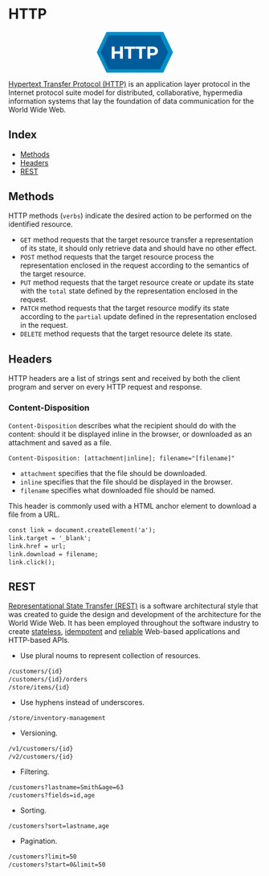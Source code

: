 # HTTP

<p align="center"><img align="center" width="30%" height="30%" src="assets/http.svg"></p>

[Hypertext Transfer Protocol (HTTP)](https://en.wikipedia.org/wiki/HTTP) is an application layer protocol in the Internet protocol suite model for distributed, collaborative, hypermedia information systems that lay the foundation of data communication for the World Wide Web.

## Index

* [Methods](#methods)
* [Headers](#headers)
* [REST](#rest)

## Methods

HTTP methods (`verbs`) indicate the desired action to be performed on the identified resource.

* `GET` method requests that the target resource transfer a representation of its state, it should only retrieve data and should have no other effect.
* `POST` method requests that the target resource process the representation enclosed in the request according to the semantics of the target resource.
* `PUT` method requests that the target resource create or update its state with the `total` state defined by the representation enclosed in the request.
* `PATCH` method requests that the target resource modify its state according to the `partial` update defined in the representation enclosed in the request.
* `DELETE` method requests that the target resource delete its state.

## Headers

HTTP headers are a list of strings sent and received by both the client program and server on every HTTP request and response.

### Content-Disposition

`Content-Disposition` describes what the recipient should do with the content: should it be displayed inline in the browser, or downloaded as an attachment and saved as a file.

```
Content-Disposition: [attachment|inline]; filename="[filename]"
```
* `attachment` specifies that the file should be downloaded.
*  `inline` specifies that the file should be displayed in the browser.
*  `filename` specifies what downloaded file should be named.

This header is commonly used with a HTML anchor element to download a file from a URL.
```
const link = document.createElement('a');
link.target = '_blank';
link.href = url;
link.download = filename;
link.click();
```

## REST

[Representational State Transfer (REST)](https://en.wikipedia.org/wiki/REST) is a software architectural style that was created to guide the design and development of the architecture for the World Wide Web.
It has been employed throughout the software industry to create [stateless](https://en.wikipedia.org/wiki/Stateless_protocol), [idempotent](https://en.wikipedia.org/wiki/Idempotence) and [reliable](https://en.wikipedia.org/wiki/Reliability,_availability_and_serviceability) Web-based applications and HTTP-based APIs.

* Use plural noums to represent collection of resources.
```
/customers/{id}
/customers/{id}/orders
/store/items/{id}
```

* Use hyphens instead of underscores.
```
/store/inventory-management
```

* Versioning.
```
/v1/customers/{id}
/v2/customers/{id}
```

* Filtering.
```
/customers?lastname=Smith&age=63
/customers?fields=id,age
```

* Sorting.
```
/customers?sort=lastname,age
```

* Pagination.
```
/customers?limit=50
/customers?start=0&limit=50
```

